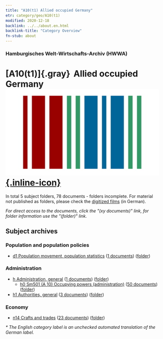 ```yaml
---
title: "A10(t1) Allied occupied Germany"
etr: category/geo/A10(t1)
modified: 2020-12-18
backlink: ../../about.en.html
backlink-title: "Category Overview"
fn-stub: about
---
```


### Hamburgisches Welt-Wirtschafts-Archiv (HWWA)
# [A10(t1)]{.gray}&#8201; Allied occupied Germany&#160; [![Wikidata item](/images/Wikidata-logo.svg){.inline-icon}](http://www.wikidata.org/entity/Q2415901)





In total 5 subject folders, 78 documents - folders incomplete.
For material not published as folders, please check the [digitized films](/film/h1_sh) (in German).

_For direct access to the documents, click the "(xy documents)" link, for folder information use the "(folder)" link._

## Subject archives



### Population and population policies

- [d1 Population movement, population statistics](../../../subject/about.en.html#d1) (<a href="https://dfg-viewer.de/show/?tx_dlf[id]=https://pm20.zbw.eu/mets/sh/1872xx/187230/1442xx/144222/public.mets.en.xml" target="_blank">1 documents</a>) ([folder](http://purl.org/pressemappe20/folder/sh/187230,144222))

### Administration

- [h Administration, general](../../../subject/about.en.html#h) (<a href="https://dfg-viewer.de/show/?tx_dlf[id]=https://pm20.zbw.eu/mets/sh/1872xx/187230/1446xx/144659/public.mets.en.xml" target="_blank">1 documents</a>) ([folder](http://purl.org/pressemappe20/folder/sh/187230,144659))
  - [h0 Sm501 (A 10) Occupying powers (administration)](../../../subject/about.en.html#h0_Sm501_(A_10)) (<a href="https://dfg-viewer.de/show/?tx_dlf[id]=https://pm20.zbw.eu/mets/sh/1872xx/187230/2057xx/205741/public.mets.en.xml" target="_blank">50 documents</a>) ([folder](http://purl.org/pressemappe20/folder/sh/187230,205741))
- [h1 Authorities, general](../../../subject/about.en.html#h1) (<a href="https://dfg-viewer.de/show/?tx_dlf[id]=https://pm20.zbw.eu/mets/sh/1872xx/187230/1446xx/144660/public.mets.en.xml" target="_blank">3 documents</a>) ([folder](http://purl.org/pressemappe20/folder/sh/187230,144660))

### Economy

- [n14 Crafts and trades](../../../subject/about.en.html#n14) (<a href="https://dfg-viewer.de/show/?tx_dlf[id]=https://pm20.zbw.eu/mets/sh/1872xx/187230/1451xx/145135/public.mets.en.xml" target="_blank">23 documents</a>) ([folder](http://purl.org/pressemappe20/folder/sh/187230,145135))


_* The English category label is an unchecked automated translation of the German label._

